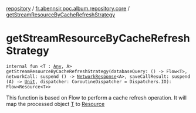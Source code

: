 [repository](../index.md) / [fr.abennsir.poc.album.repository.core](index.md) / [getStreamResourceByCacheRefreshStrategy](./get-stream-resource-by-cache-refresh-strategy.md)

# getStreamResourceByCacheRefreshStrategy

`internal fun <T : `[`Any`](https://kotlinlang.org/api/latest/jvm/stdlib/kotlin/-any/index.html)`, A> getStreamResourceByCacheRefreshStrategy(databaseQuery: () -> Flow<T>, networkCall: suspend () -> `[`NetworkResponse`](../fr.abennsir.poc.album.repository.data/-network-response/index.md)`<A>, saveCallResult: suspend (A) -> `[`Unit`](https://kotlinlang.org/api/latest/jvm/stdlib/kotlin/-unit/index.html)`, dispatcher: CoroutineDispatcher = Dispatchers.IO): Flow<Resource<T>>`

This function is based on Flow to perform a cache refresh operation.
It will map the processed object [T](get-stream-resource-by-cache-refresh-strategy.md#T) to [Resource](#)

